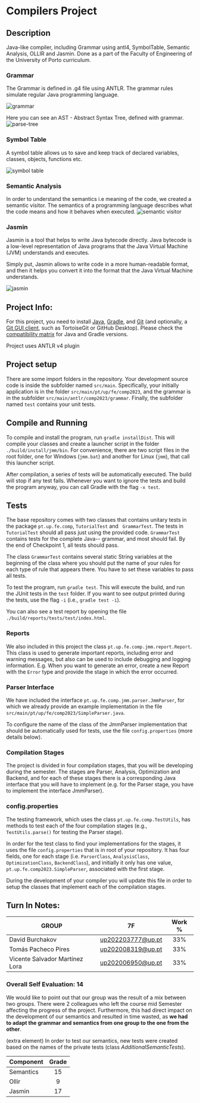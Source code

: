 # Compilers Project

## Description

Java-like compiler, including Grammar using antl4, SymbolTable, Semantic Analysis, OLLIR and Jasmin.
Done as a part of the Faculty of Engineering of the University of Porto curriculum.

### Grammar

The Grammar is defined in .g4 file using ANTLR. The grammar rules simulate regular Java programming language.

![grammar](docs/grammar.png)

Here you can see an AST - Abstract Syntax Tree, defined with grammar.
![parse-tree](docs/parse-tree.png)

### Symbol Table

A symbol table allows us to save and keep track of declared variables, classes, objects, functions etc.

![symbol table](docs/symbolTable.png)


### Semantic Analysis

In order to understand the semantics i.e meaning of the code, we created a semantic visitor.
The semantics of a programming language describes what the code means and how it behaves when executed.
![semantic visitor](docs/semantics.png)

### Jasmin

Jasmin is a tool that helps to write Java bytecode directly. Java bytecode is a low-level representation of Java programs that the Java Virtual Machine (JVM) understands and executes.

Simply put, Jasmin allows to write code in a more human-readable format, and then it helps you convert it into the format that the Java Virtual Machine understands.

![jasmin](docs/jasmin.png)


## Project Info:

For this project, you need to install [Java](https://jdk.java.net/), [Gradle](https://gradle.org/install/), and [Git](https://git-scm.com/downloads/) (and optionally, a [Git GUI client](https://git-scm.com/downloads/guis), such as TortoiseGit or GitHub Desktop). Please check the [compatibility matrix](https://docs.gradle.org/current/userguide/compatibility.html) for Java and Gradle versions.

Project uses ANTLR v4 plugin


## Project setup

There are some import folders in the repository. Your development source code is inside the subfolder named ``src/main``. Specifically, your initially application is in the folder ``src/main/pt/up/fe/comp2023``, and the grammar is in the subfolder ``src/main/antlr/comp2023/grammar``. Finally, the subfolder named ``test`` contains your unit tests.

## Compile and Running

To compile and install the program, run ``gradle installDist``. This will compile your classes and create a launcher script in the folder ``./build/install/jmm/bin``. For convenience, there are two script files in the root folder, one for Windows (``jmm.bat``) and another for Linux (``jmm``), that call this launcher script.

After compilation, a series of tests will be automatically executed. The build will stop if any test fails. Whenever you want to ignore the tests and build the program anyway, you can call Gradle with the flag ``-x test``.


## Tests

The base repository comes with two classes that contains unitary tests in the package ``pt.up.fe.comp``, ``TutorialTest`` and `` GrammarTest``. The tests in ``TutorialTest`` should all pass just using the provided code. ``GrammarTest`` contains tests for the complete Java-- grammar, and most should fail. By the end of Checkpoint 1, all tests should pass.

The class ``GrammarTest`` contains several static String variables at the beginning of the class where you should put the name of your rules for each type of rule that appears there. You have to set these variables to pass all tests.

To test the program, run ``gradle test``. This will execute the build, and run the JUnit tests in the ``test`` folder. If you want to see output printed during the tests, use the flag ``-i`` (i.e., ``gradle test -i``).

You can also see a test report by opening the file ``./build/reports/tests/test/index.html``.


### Reports
We also included in this project the class ``pt.up.fe.comp.jmm.report.Report``. This class is used to generate important reports, including error and warning messages, but also can be used to include debugging and logging information. E.g. When you want to generate an error, create a new Report with the ``Error`` type and provide the stage in which the error occurred.

### Parser Interface

We have included the interface ``pt.up.fe.comp.jmm.parser.JmmParser``, for which we already provide an example implementation in the file ``src/main/pt/up/fe/comp2023/SimpleParser.java``.

To configure the name of the class of the JmmParser implementation that should be automatically used for tests, use the file ``config.properties`` (more details below).

### Compilation Stages 

The project is divided in four compilation stages, that you will be developing during the semester. The stages are Parser, Analysis, Optimization and Backend, and for each of these stages there is a corresponding Java interface that you will have to implement (e.g. for the Parser stage, you have to implement the interface JmmParser).


### config.properties

The testing framework, which uses the class ``pt.up.fe.comp.TestUtils``, has methods to test each of the four compilation stages (e.g., ``TestUtils.parse()`` for testing the Parser stage). 

In order for the test class to find your implementations for the stages, it uses the file ``config.properties`` that is in root of your repository. It has four fields, one for each stage (i.e. ``ParserClass``, ``AnalysisClass``, ``OptimizationClass``, ``BackendClass``), and initially it only has one value, ``pt.up.fe.comp2023.SimpleParser``, associated with the first stage.

During the development of your compiler you will update this file in order to setup the classes that implement each of the compilation stages.



## Turn In Notes:

| GROUP  | 7F | Work % |
| ------------- | ------------- | :-------------: |
| David Burchakov  | up202203777@up.pt  | 33% |
| Tomás Pacheco Pires  | up202008319@up.pt  | 33% |
| Vicente Salvador Martínez Lora  | up202006950@up.pt  | 33% |

### Overall Self Evaluation: 14

We would like to point out that our group was the result of a mix between two groups. There were 2 colleagues who left the course mid Semester affecting the progress of the project. Furthermore, this had direct impact on the development of our semantics and resulted in time wasted, as **we had to adapt the grammar and semantics from one group to the one from the other**.

(extra element) In order to test our semantics, new tests were created based on the names of the private tests (class _AdditionalSemanticTests_).

| Component | Grade |
| ------------- |:-----:|
| Semantics |  15   |
| Ollir |   9   |
| Jasmin |  17   |
